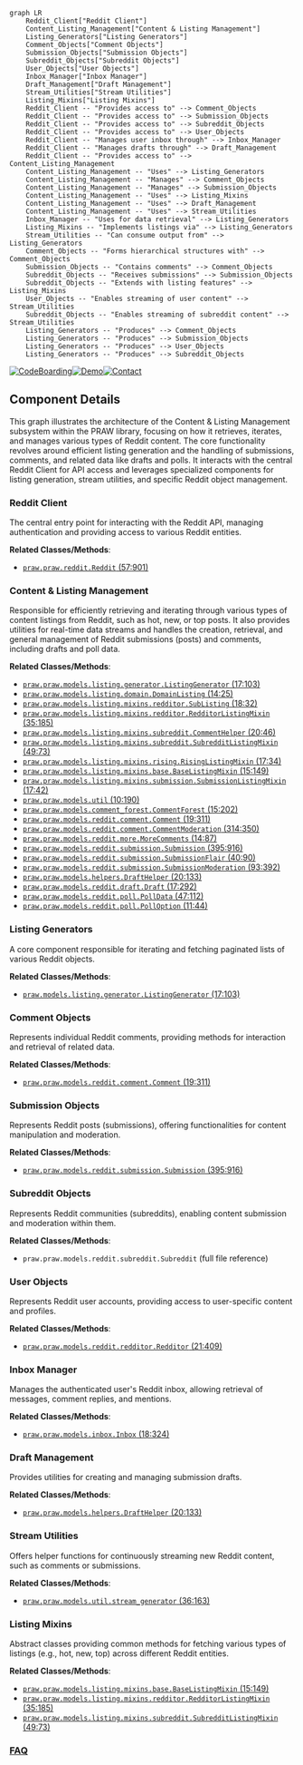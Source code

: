 ```mermaid
graph LR
    Reddit_Client["Reddit Client"]
    Content_Listing_Management["Content & Listing Management"]
    Listing_Generators["Listing Generators"]
    Comment_Objects["Comment Objects"]
    Submission_Objects["Submission Objects"]
    Subreddit_Objects["Subreddit Objects"]
    User_Objects["User Objects"]
    Inbox_Manager["Inbox Manager"]
    Draft_Management["Draft Management"]
    Stream_Utilities["Stream Utilities"]
    Listing_Mixins["Listing Mixins"]
    Reddit_Client -- "Provides access to" --> Comment_Objects
    Reddit_Client -- "Provides access to" --> Submission_Objects
    Reddit_Client -- "Provides access to" --> Subreddit_Objects
    Reddit_Client -- "Provides access to" --> User_Objects
    Reddit_Client -- "Manages user inbox through" --> Inbox_Manager
    Reddit_Client -- "Manages drafts through" --> Draft_Management
    Reddit_Client -- "Provides access to" --> Content_Listing_Management
    Content_Listing_Management -- "Uses" --> Listing_Generators
    Content_Listing_Management -- "Manages" --> Comment_Objects
    Content_Listing_Management -- "Manages" --> Submission_Objects
    Content_Listing_Management -- "Uses" --> Listing_Mixins
    Content_Listing_Management -- "Uses" --> Draft_Management
    Content_Listing_Management -- "Uses" --> Stream_Utilities
    Inbox_Manager -- "Uses for data retrieval" --> Listing_Generators
    Listing_Mixins -- "Implements listings via" --> Listing_Generators
    Stream_Utilities -- "Can consume output from" --> Listing_Generators
    Comment_Objects -- "Forms hierarchical structures with" --> Comment_Objects
    Submission_Objects -- "Contains comments" --> Comment_Objects
    Subreddit_Objects -- "Receives submissions" --> Submission_Objects
    Subreddit_Objects -- "Extends with listing features" --> Listing_Mixins
    User_Objects -- "Enables streaming of user content" --> Stream_Utilities
    Subreddit_Objects -- "Enables streaming of subreddit content" --> Stream_Utilities
    Listing_Generators -- "Produces" --> Comment_Objects
    Listing_Generators -- "Produces" --> Submission_Objects
    Listing_Generators -- "Produces" --> User_Objects
    Listing_Generators -- "Produces" --> Subreddit_Objects
```
[![CodeBoarding](https://img.shields.io/badge/Generated%20by-CodeBoarding-9cf?style=flat-square)](https://github.com/CodeBoarding/CodeBoarding)[![Demo](https://img.shields.io/badge/Try%20our-Demo-blue?style=flat-square)](https://www.codeboarding.org/demo)[![Contact](https://img.shields.io/badge/Contact%20us%20-%20contact@codeboarding.org-lightgrey?style=flat-square)](mailto:contact@codeboarding.org)

## Component Details

This graph illustrates the architecture of the Content & Listing Management subsystem within the PRAW library, focusing on how it retrieves, iterates, and manages various types of Reddit content. The core functionality revolves around efficient listing generation and the handling of submissions, comments, and related data like drafts and polls. It interacts with the central Reddit Client for API access and leverages specialized components for listing generation, stream utilities, and specific Reddit object management.

### Reddit Client
The central entry point for interacting with the Reddit API, managing authentication and providing access to various Reddit entities.


**Related Classes/Methods**:

- <a href="https://github.com/praw-dev/praw/blob/master/praw/reddit.py#L57-L901" target="_blank" rel="noopener noreferrer">`praw.praw.reddit.Reddit` (57:901)</a>


### Content & Listing Management
Responsible for efficiently retrieving and iterating through various types of content listings from Reddit, such as hot, new, or top posts. It also provides utilities for real-time data streams and handles the creation, retrieval, and general management of Reddit submissions (posts) and comments, including drafts and poll data.


**Related Classes/Methods**:

- <a href="https://github.com/praw-dev/praw/blob/master/praw/models/listing/generator.py#L17-L103" target="_blank" rel="noopener noreferrer">`praw.praw.models.listing.generator.ListingGenerator` (17:103)</a>
- <a href="https://github.com/praw-dev/praw/blob/master/praw/models/listing/domain.py#L14-L25" target="_blank" rel="noopener noreferrer">`praw.praw.models.listing.domain.DomainListing` (14:25)</a>
- <a href="https://github.com/praw-dev/praw/blob/master/praw/models/listing/mixins/redditor.py#L18-L32" target="_blank" rel="noopener noreferrer">`praw.praw.models.listing.mixins.redditor.SubListing` (18:32)</a>
- <a href="https://github.com/praw-dev/praw/blob/master/praw/models/listing/mixins/redditor.py#L35-L185" target="_blank" rel="noopener noreferrer">`praw.praw.models.listing.mixins.redditor.RedditorListingMixin` (35:185)</a>
- <a href="https://github.com/praw-dev/praw/blob/master/praw/models/listing/mixins/subreddit.py#L20-L46" target="_blank" rel="noopener noreferrer">`praw.praw.models.listing.mixins.subreddit.CommentHelper` (20:46)</a>
- <a href="https://github.com/praw-dev/praw/blob/master/praw/models/listing/mixins/subreddit.py#L49-L73" target="_blank" rel="noopener noreferrer">`praw.praw.models.listing.mixins.subreddit.SubredditListingMixin` (49:73)</a>
- <a href="https://github.com/praw-dev/praw/blob/master/praw/models/listing/mixins/rising.py#L17-L34" target="_blank" rel="noopener noreferrer">`praw.praw.models.listing.mixins.rising.RisingListingMixin` (17:34)</a>
- <a href="https://github.com/praw-dev/praw/blob/master/praw/models/listing/mixins/base.py#L15-L149" target="_blank" rel="noopener noreferrer">`praw.praw.models.listing.mixins.base.BaseListingMixin` (15:149)</a>
- <a href="https://github.com/praw-dev/praw/blob/master/praw/models/listing/mixins/submission.py#L17-L42" target="_blank" rel="noopener noreferrer">`praw.praw.models.listing.mixins.submission.SubmissionListingMixin` (17:42)</a>
- <a href="https://github.com/praw-dev/praw/blob/master/praw/models/util.py#L10-L190" target="_blank" rel="noopener noreferrer">`praw.praw.models.util` (10:190)</a>
- <a href="https://github.com/praw-dev/praw/blob/master/praw/models/comment_forest.py#L15-L202" target="_blank" rel="noopener noreferrer">`praw.praw.models.comment_forest.CommentForest` (15:202)</a>
- <a href="https://github.com/praw-dev/praw/blob/master/praw/models/reddit/comment.py#L19-L311" target="_blank" rel="noopener noreferrer">`praw.praw.models.reddit.comment.Comment` (19:311)</a>
- <a href="https://github.com/praw-dev/praw/blob/master/praw/models/reddit/comment.py#L314-L350" target="_blank" rel="noopener noreferrer">`praw.praw.models.reddit.comment.CommentModeration` (314:350)</a>
- <a href="https://github.com/praw-dev/praw/blob/master/praw/models/reddit/more.py#L14-L87" target="_blank" rel="noopener noreferrer">`praw.praw.models.reddit.more.MoreComments` (14:87)</a>
- <a href="https://github.com/praw-dev/praw/blob/master/praw/models/reddit/submission.py#L395-L916" target="_blank" rel="noopener noreferrer">`praw.praw.models.reddit.submission.Submission` (395:916)</a>
- <a href="https://github.com/praw-dev/praw/blob/master/praw/models/reddit/submission.py#L40-L90" target="_blank" rel="noopener noreferrer">`praw.praw.models.reddit.submission.SubmissionFlair` (40:90)</a>
- <a href="https://github.com/praw-dev/praw/blob/master/praw/models/reddit/submission.py#L93-L392" target="_blank" rel="noopener noreferrer">`praw.praw.models.reddit.submission.SubmissionModeration` (93:392)</a>
- <a href="https://github.com/praw-dev/praw/blob/master/praw/models/helpers.py#L20-L133" target="_blank" rel="noopener noreferrer">`praw.praw.models.helpers.DraftHelper` (20:133)</a>
- <a href="https://github.com/praw-dev/praw/blob/master/praw/models/reddit/draft.py#L17-L292" target="_blank" rel="noopener noreferrer">`praw.praw.models.reddit.draft.Draft` (17:292)</a>
- <a href="https://github.com/praw-dev/praw/blob/master/praw/models/reddit/poll.py#L47-L112" target="_blank" rel="noopener noreferrer">`praw.praw.models.reddit.poll.PollData` (47:112)</a>
- <a href="https://github.com/praw-dev/praw/blob/master/praw/models/reddit/poll.py#L11-L44" target="_blank" rel="noopener noreferrer">`praw.praw.models.reddit.poll.PollOption` (11:44)</a>


### Listing Generators
A core component responsible for iterating and fetching paginated lists of various Reddit objects.


**Related Classes/Methods**:

- <a href="https://github.com/praw-dev/praw/blob/master/praw/models/listing/generator.py#L17-L103" target="_blank" rel="noopener noreferrer">`praw.models.listing.generator.ListingGenerator` (17:103)</a>


### Comment Objects
Represents individual Reddit comments, providing methods for interaction and retrieval of related data.


**Related Classes/Methods**:

- <a href="https://github.com/praw-dev/praw/blob/master/praw/models/reddit/comment.py#L19-L311" target="_blank" rel="noopener noreferrer">`praw.praw.models.reddit.comment.Comment` (19:311)</a>


### Submission Objects
Represents Reddit posts (submissions), offering functionalities for content manipulation and moderation.


**Related Classes/Methods**:

- <a href="https://github.com/praw-dev/praw/blob/master/praw/models/reddit/submission.py#L395-L916" target="_blank" rel="noopener noreferrer">`praw.praw.models.reddit.submission.Submission` (395:916)</a>


### Subreddit Objects
Represents Reddit communities (subreddits), enabling content submission and moderation within them.


**Related Classes/Methods**:

- `praw.praw.models.reddit.subreddit.Subreddit` (full file reference)


### User Objects
Represents Reddit user accounts, providing access to user-specific content and profiles.


**Related Classes/Methods**:

- <a href="https://github.com/praw-dev/praw/blob/master/praw/models/reddit/redditor.py#L21-L409" target="_blank" rel="noopener noreferrer">`praw.praw.models.reddit.redditor.Redditor` (21:409)</a>


### Inbox Manager
Manages the authenticated user's Reddit inbox, allowing retrieval of messages, comment replies, and mentions.


**Related Classes/Methods**:

- <a href="https://github.com/praw-dev/praw/blob/master/praw/models/inbox.py#L18-L324" target="_blank" rel="noopener noreferrer">`praw.praw.models.inbox.Inbox` (18:324)</a>


### Draft Management
Provides utilities for creating and managing submission drafts.


**Related Classes/Methods**:

- <a href="https://github.com/praw-dev/praw/blob/master/praw/models/helpers.py#L20-L133" target="_blank" rel="noopener noreferrer">`praw.praw.models.helpers.DraftHelper` (20:133)</a>


### Stream Utilities
Offers helper functions for continuously streaming new Reddit content, such as comments or submissions.


**Related Classes/Methods**:

- <a href="https://github.com/praw-dev/praw/blob/master/praw/models/util.py#L36-L163" target="_blank" rel="noopener noreferrer">`praw.praw.models.util.stream_generator` (36:163)</a>


### Listing Mixins
Abstract classes providing common methods for fetching various types of listings (e.g., hot, new, top) across different Reddit entities.


**Related Classes/Methods**:

- <a href="https://github.com/praw-dev/praw/blob/master/praw/models/listing/mixins/base.py#L15-L149" target="_blank" rel="noopener noreferrer">`praw.praw.models.listing.mixins.base.BaseListingMixin` (15:149)</a>
- <a href="https://github.com/praw-dev/praw/blob/master/praw/models/listing/mixins/redditor.py#L35-L185" target="_blank" rel="noopener noreferrer">`praw.praw.models.listing.mixins.redditor.RedditorListingMixin` (35:185)</a>
- <a href="https://github.com/praw-dev/praw/blob/master/praw/models/listing/mixins/subreddit.py#L49-L73" target="_blank" rel="noopener noreferrer">`praw.praw.models.listing.mixins.subreddit.SubredditListingMixin` (49:73)</a>




### [FAQ](https://github.com/CodeBoarding/GeneratedOnBoardings/tree/main?tab=readme-ov-file#faq)